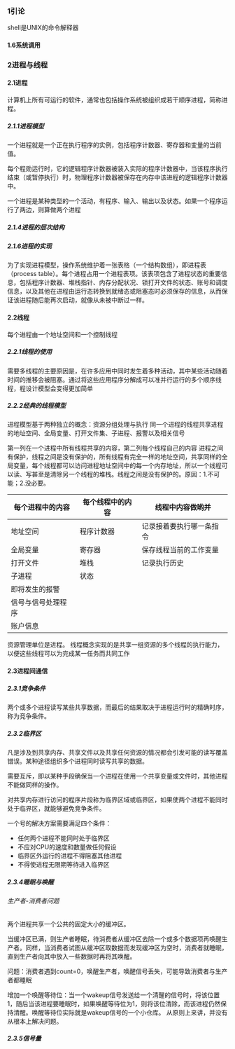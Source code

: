 ### 1引论

shell是UNIX的命令解释器

#### 1.6系统调用

### 2进程与线程

#### 2.1进程

计算机上所有可运行的软件，通常也包括操作系统被组织成若干顺序进程，简称进程。

##### 2.1.1进程模型

一个进程就是一个正在执行程序的实例，包括程序计数器、寄存器和变量的当前值。

每个程勋运行时，它的逻辑程序计数器被装入实际的程序计数器中，当该程序执行结束（或暂停执行）时，物理程序计数器被保存在内存中该进程的逻辑程序计数器中。

一个进程是某种类型的一个活动，有程序、输入、输出以及状态。如果一个程序运行了两边，则算做两个进程



##### 2.1.4进程的层次结构

##### 2.1.6进程的实现

为了实现进程模型，操作系统维护着一张表格（一个结构数组），即进程表（process table）。每个进程占用一个进程表项。该表项包含了进程状态的重要信息，包括程序计数器、堆栈指针、内存分配状况、锁打开文件的状态、账号和调度信息，以及其他在进程由运行态转换到就绪态或阻塞态时必须保存的信息，从而保证该进程随后能再次启动，就像从未被中断过一样。

#### 2.2线程

每个进程由一个地址空间和一个控制线程

##### 2.2.1线程的使用

 需要多线程的主要原因是，在许多应用中同时发生着多种活动，其中某些活动随着时间的推移会被阻塞。通过将这些应用程序分解成可以准并行运行的多个顺序线程，程设计模型会变得更加简单

##### 2.2.2经典的线程模型

进程模型基于两种独立的概念：资源分组处理与执行
同一个进程的线程共享进程的地址空间、全局变量、打开文件集、子进程、报警以及相关信号

第一列在一个进程中所有线程共享的内容，第二列每个线程自己的内容
进程之间有保护，线程之间是没有保护的，所有线程有完全一样的地址空间，共享同样的全局变量，每个线程都可以访问进程地址空间中的每一个内存地址，所以一个线程可以读、写甚至是清除另一个线程的堆栈。线程之间是没有保护的。原因：1.不可能；2.没必要。

| 每个进程中的内容   | 每个线程中的内容 | 线程中内容做哟并         |
| ------------------ | ---------------- | ------------------------ |
| 地址空间           | 程序计数器       | 记录接着要执行哪一条指令 |
| 全局变量           | 寄存器           | 保存线程当前的工作变量   |
| 打开文件           | 堆栈             | 记录执行历史             |
| 子进程             | 状态             |                          |
| 即将发生的报警     |                  |                          |
| 信号与信号处理程序 |                  |                          |
| 账户信息           |                  |                          |

资源管理单位是进程。
线程概念实现的是共享一组资源的多个线程的执行能力，以便这些线程可以为完成某一任务而共同工作

#### 2.3进程间通信

##### 2.3.1竞争条件

两个或多个进程读写某些共享数据，而最后的结果取决于进程运行时的精确时序，称为竞争条件。

##### 2.3.2临界区

凡是涉及到共享内存、共享文件以及共享任何资源的情况都会引发可能的读写覆盖错误。某种途径组织多个进程同时读写共享的数据。

需要互斥，即以某种手段确保当一个进程在使用一个共享变量或文件时，其他进程不能做同样的操作。

对共享内存进行访问的程序片段称为临界区域或临界区，如果使两个进程不能同时处于临界区，就能够避免竞争条件。

一个号的解决方案需要满足四个条件：

- 任何两个进程不能同时处于临界区
- 不应对CPU的速度和数量做任何假设
- 临界区外运行的进程不得阻塞其他进程
- 不得使进程无限期等待进入临界区

##### 2.3.4睡眠与唤醒



###### 生产者-消费者问题

两个进程共享一个公共的固定大小的缓冲区。

当缓冲区已满，则生产者睡眠，待消费者从缓冲区去除一个或多个数据项再唤醒生产者。同样，当消费者试图从缓冲区取数据而发现缓冲区为空时，消费者就睡眠，直到生产者向其中放入一些数据时再将其唤醒。

问题：消费者遇到count=0，唤醒生产者，唤醒信号丢失，可能导致消费者与生产者都睡眠

增加一个唤醒等待位：当一个wakeup信号发送给一个清醒的信号时，将该位置1，随后当该进程要睡眠时，如果唤醒等待位为1，则将该位清除，而该进程仍然保持清醒。唤醒等待位实际就是wakeup信号的一个小仓库。
从原则上来讲，并没有从根本上解决问题。

##### 2.3.5信号量

 

